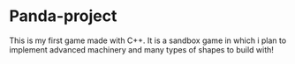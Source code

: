 # Panda-project
This is my first game made with C++. It is a sandbox game in which i plan to implement advanced machinery and many types of shapes to build with!
